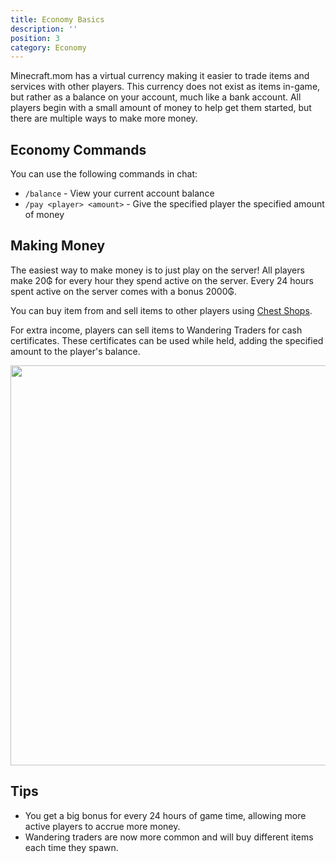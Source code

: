 ```yaml
---
title: Economy Basics
description: ''
position: 3
category: Economy
---
```


Minecraft.mom has a virtual currency making it easier to trade items and services with other players. This currency does not exist as items in-game, but rather as a balance on your account, much like a bank account. All players begin with a small amount of money to help get them started, but there are multiple ways to make more money.

## Economy Commands
You can use the following commands in chat:
- `/balance` - View your current account balance
- `/pay <player> <amount>` - Give the specified player the specified amount of money

## Making Money
The easiest way to make money is to just play on the server! All players make 20₲ for every hour they spend active on the server. Every 24 hours spent active on the server comes with a bonus 2000₲.

You can buy item from and sell items to other players using [Chest Shops](/shops).

For extra income, players can sell items to Wandering Traders for cash certificates. These certificates can be used while held, adding the specified amount to the player's balance.

<img src="/economy/2.jpg" width="640"></img>

## Tips
- You get a big bonus for every 24 hours of game time, allowing more active players to accrue more money.
- Wandering traders are now more common and will buy different items each time they spawn.

